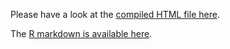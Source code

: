 Please have a look at the [compiled HTML file here](https://monikatopolko.github.io/Practical_Machine_Learning_Project/Practical_Machine_Learning.html).

The [R markdown is available here](https://github.com/MonikaTopolko/Practical_Machine_Learning_Project/blob/master/Practical_Machine_Learning.Rmd).
